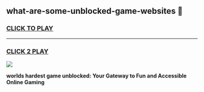 
## what-are-some-unblocked-game-websites 👋
<h3>
<a href="https://premium.freeplayer.one?title=what-are-some-unblocked-game-websites&ref=14F">CLICK TO PLAY</a></h3>
<hr>

<h3>
<a href="https://premium.freeplayer.one?title=what-are-some-unblocked-game-websites&ref=14F">CLICK 2 PLAY</a>
  
</h3>

<a href="https://premium.freeplayer.one?title=what-are-some-unblocked-game-websites&ref=12F/"><img src="https://clearcache.store/games.png"></a>


**worlds hardest game unblocked: Your Gateway to Fun and Accessible Online Gaming**
